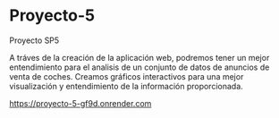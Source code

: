 # Proyecto-5
Proyecto SP5

A tráves de la creación de la aplicación web, podremos tener un mejor entendimiento para el analisis de un conjunto de datos de anuncios de venta de coches. Creamos gráficos interactivos para una mejor visualización y entendimiento de la información proporcionada. 

https://proyecto-5-gf9d.onrender.com
